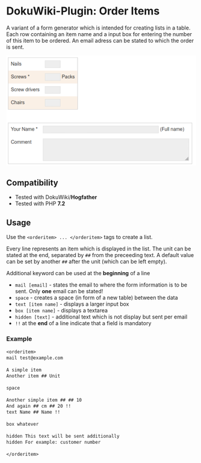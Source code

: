 # DokuWiki-Plugin: Order Items

A variant of a form generator which is intended for creating lists in a table. Each row containing an item name and a input box for entering the number of
 this item to be ordered. An email adress can be stated to which the order is sent.

![Screenshot](screenshot.png)

## Compatibility

* Tested with DokuWiki/**Hogfather**
* Tested with PHP **7.2**

## Usage

Use the ``<orderitem> ... </orderitem>`` tags to create a list.

Every line represents an item which is displayed in the list. The unit can be stated at the end, separated by ``##`` from the preceeding text. A default value can be set by another ``##`` 
after the unit (which can be left empty).

Additional keyword can be used at the **beginning** of a line
* ``mail [email]`` - states the email to where the form information is to be sent. Only __one__ email can be stated!
* ``space`` - creates a space (in form of a new table) between the data
* ``text [item name]`` - displays a larger input box
* ``box [item name]`` - displays a textarea
* ``hidden [text]`` - additional text which is not display but sent per email
* ``!!`` at the **end** of a line indicate that a field is mandatory

### Example

```
<orderitem>
mail test@example.com

A simple item
Another item ## Unit

space

Another simple item ## ## 10
And again ## cm ## 20 !!
text Name ## Name !!

box whatever

hidden This text will be sent additionally
hidden For example: customer number

</orderitem>
```
